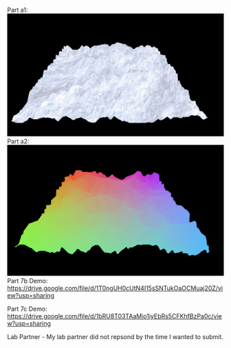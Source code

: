 Part a1: ![](Part2a_1.png)
Part a2: ![](Part2a_2.png)
Part 7b Demo: https://drive.google.com/file/d/1T0ngUH0cUtN4I15sSNTukOaOCMuaj20Z/view?usp=sharing


Part 7c Demo: https://drive.google.com/file/d/1bRU8T03TAaMio1iyEbRs5CFKhfBzPa0c/view?usp=sharing


Lab Partner - My lab partner did not repsond by the time I wanted to submit.